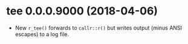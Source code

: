 # tee 0.0.0.9000 (2018-04-06)

- New `r_tee()` forwards to `callr::r()` but writes output (minus ANSI escapes) to a log file.


